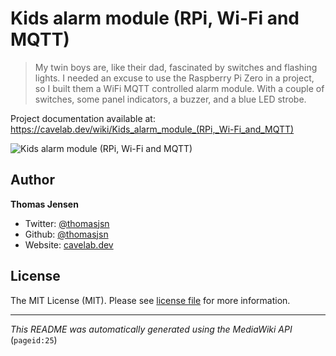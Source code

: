 # Kids alarm module (RPi, Wi-Fi and MQTT)

> My twin boys are, like their dad, fascinated by switches and flashing lights. I needed an excuse to use the Raspberry Pi Zero in a project, so I built them a WiFi MQTT controlled alarm module. With a couple of switches, some panel indicators, a buzzer, and a blue LED strobe.

Project documentation available at: https://cavelab.dev/wiki/Kids_alarm_module_(RPi,_Wi-Fi_and_MQTT)

![Kids alarm module (RPi, Wi-Fi and MQTT)](https://cavelab.dev/images/thumb/1/13/The-fireman-alarm-kids-toy-gr8z54.jpeg/600px-The-fireman-alarm-kids-toy-gr8z54.jpeg)

## Author
**Thomas Jensen**
* Twitter: [@thomasjsn](https://twitter.com/thomasjsn)
* Github: [@thomasjsn](https://github.com/thomasjsn)
* Website: [cavelab.dev](https://cavelab.dev/wiki/User:Thomas)

## License
The MIT License (MIT). Please see [license file](LICENSE.txt) for more information.

---
_This README was automatically generated using the MediaWiki API_ (`pageid:25`)
